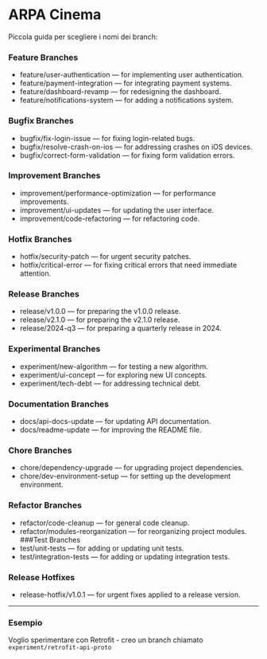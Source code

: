# ARPA Cinema

Piccola guida per scegliere i nomi dei branch:

### Feature Branches
+ feature/user-authentication — for implementing user authentication.
+ feature/payment-integration — for integrating payment systems.
+ feature/dashboard-revamp — for redesigning the dashboard.
+ feature/notifications-system — for adding a notifications system.
### Bugfix Branches
+ bugfix/fix-login-issue — for fixing login-related bugs.
+ bugfix/resolve-crash-on-ios — for addressing crashes on iOS devices.
+ bugfix/correct-form-validation — for fixing form validation errors.
### Improvement Branches
+ improvement/performance-optimization — for performance improvements.
+ improvement/ui-updates — for updating the user interface.
+ improvement/code-refactoring — for refactoring code.
### Hotfix Branches
+ hotfix/security-patch — for urgent security patches.
+ hotfix/critical-error — for fixing critical errors that need immediate attention.
### Release Branches
+ release/v1.0.0 — for preparing the v1.0.0 release.
+ release/v2.1.0 — for preparing the v2.1.0 release.
+ release/2024-q3 — for preparing a quarterly release in 2024.
### Experimental Branches
+ experiment/new-algorithm — for testing a new algorithm.
+ experiment/ui-concept — for exploring new UI concepts.
+ experiment/tech-debt — for addressing technical debt.
### Documentation Branches
+ docs/api-docs-update — for updating API documentation.
+ docs/readme-update — for improving the README file.
### Chore Branches
+ chore/dependency-upgrade — for upgrading project dependencies.
+ chore/dev-environment-setup — for setting up the development environment.
### Refactor Branches
+ refactor/code-cleanup — for general code cleanup.
+ refactor/modules-reorganization — for reorganizing project modules.
###Test Branches
+ test/unit-tests — for adding or updating unit tests.
+ test/integration-tests — for adding or updating integration tests.
### Release Hotfixes
+ release-hotfix/v1.0.1 — for urgent fixes applied to a release version.

---

### Esempio
Voglio sperimentare con Retrofit - creo un branch chiamato `experiment/retrofit-api-proto`
